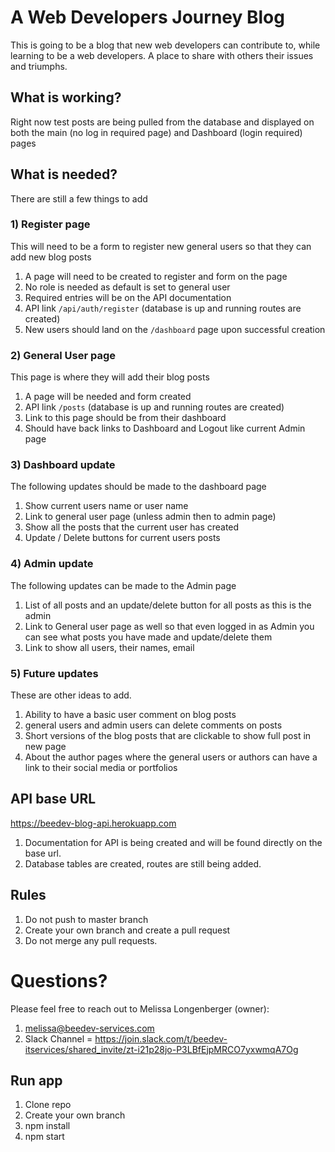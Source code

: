 # A Web Developers Journey Blog
This is going to be a blog that new web developers can contribute to, while learning to be a web developers.  A place to share with others their issues and triumphs.

## What is working?
Right now test posts are being pulled from the database and displayed on both the main (no log in required page) and Dashboard (login required) pages

## What is needed?
There are still a few things to add

### 1) Register page
This will need to be a form to register new general users so that they can add new blog posts

1. A page will need to be created to register and form on the page
2. No role is needed as default is set to general user
3. Required entries will be on the API documentation
4. API link `/api/auth/register` (database is up and running routes are created)
5. New users should land on the `/dashboard` page upon successful creation

### 2) General User page
This page is where they will add their blog posts

1. A page will be needed and form created
2. API link `/posts` (database is up and running routes are created)
3. Link to this page should be from their dashboard
4. Should have back links to Dashboard and Logout like current Admin page

### 3) Dashboard update
The following updates should be made to the dashboard page

1. Show current users name or user name
2. Link to general user page (unless admin then to admin page)
3. Show all the posts that the current user has created
4. Update / Delete buttons for current users posts

### 4) Admin update
The following updates can be made to the Admin page

1. List of all posts and an update/delete button for all posts as this is the admin
2. Link to General user page as well so that even logged in as Admin you can see what posts you have made and update/delete them
3. Link to show all users, their names, email

### 5) Future updates
These are other ideas to add.

1. Ability to have a basic user comment on blog posts
2. general users and admin users can delete comments on posts
3. Short versions of the blog posts that are clickable to show full post in new page
4. About the author pages where the general users or authors can have a link to their social media or portfolios

## API base URL
https://beedev-blog-api.herokuapp.com

1. Documentation for API is being created and will be found directly on the base url.
2. Database tables are created, routes are still being added.

## Rules
1. Do not push to master branch
2. Create your own branch and create a pull request
3. Do not merge any pull requests.

# Questions?
Please feel free to reach out to Melissa Longenberger (owner):
1. melissa@beedev-services.com 
2. Slack Channel = https://join.slack.com/t/beedev-itservices/shared_invite/zt-i21p28jo-P3LBfEjpMRCO7yxwmqA7Og

## Run app
1. Clone repo
2. Create your own branch
3. npm install
4. npm start